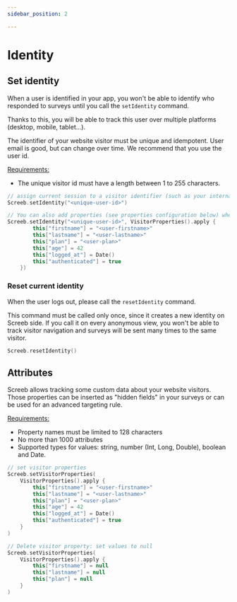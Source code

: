 ```yaml
---
sidebar_position: 2

---
```


# Identity

## Set identity

When a user is identified in your app, you won't be able to identify who responded to surveys until you call the `setIdentity` command.

Thanks to this, you will be able to track this user over multiple platforms (desktop, mobile, tablet...).

The identifier of your website visitor must be unique and idempotent. User email is good, but can change over time. We recommend that you use the user id.

<u>Requirements:</u>

* The unique visitor id must have a length between 1 to 255 characters.

```kotlin
// assign current session to a visitor identifier (such as your internal user id, an email address...)
Screeb.setIdentity("<unique-user-id>")

// You can also add properties (see properties configuration below) when calling `setIdentity` command:
Screeb.setIdentity("<unique-user-id>", VisitorProperties().apply {
        this["firstname"] = "<user-firstname>"
        this["lastname"] = "<user-lastname>"
        this["plan"] = "<user-plan>"
        this["age"] = 42
        this["logged_at"] = Date()
        this["authenticated"] = true
    })
```

### Reset current identity

When the user logs out, please call the `resetIdentity` command.

This command must be called only once, since it creates a new identity on Screeb side. If you call it on every anonymous view, you won't be able to track visitor navigation and surveys will be sent many times to the same visitor.

```kotlin
Screeb.resetIdentity()
```

## Attributes

Screeb allows tracking some custom data about your website visitors. Those properties can be inserted as "hidden fields" in your surveys or can be used for an advanced targeting rule.

<u>Requirements:</u>

* Property names must be limited to 128 characters
* No more than 1000 attributes
* Supported types for values: string, number (Int, Long, Double), boolean and Date.

```kotlin
// set visitor properties
Screeb.setVisitorProperties(
    VisitorProperties().apply {
        this["firstname"] = "<user-firstname>"
        this["lastname"] = "<user-lastname>"
        this["plan"] = "<user-plan>"
        this["age"] = 42
        this["logged_at"] = Date()
        this["authenticated"] = true
    }
)

// Delete visitor property: set values to null
Screeb.setVisitorProperties(
    VisitorProperties().apply {
        this["firstname"] = null
        this["lastname"] = null
        this["plan"] = null
    }
)
```
